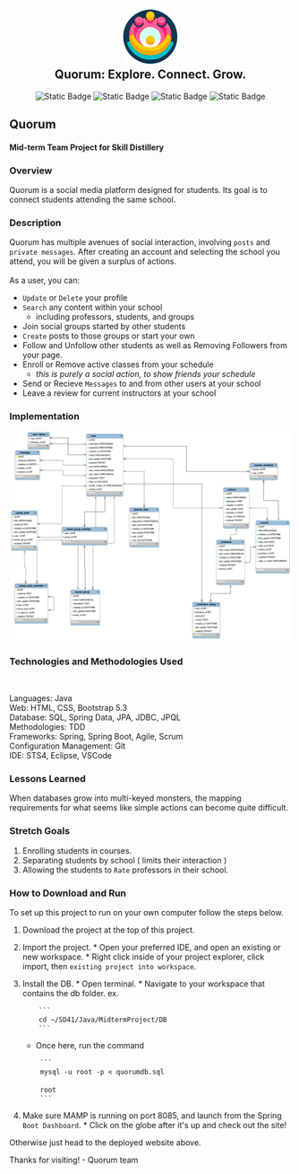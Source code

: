 <h2 align="center">
    <a href="#" target="blank_">
        <img height="100" alt="Quorum Logo" src=
        "https://github.com/Deonnaa/MidtermProject/blob/main/Quorum/src/main/webapp/img/quorum.png"/>
    </a>
    <br>
    Quorum: Explore. Connect. Grow.
</h2>

<div align="center">
    
![Static Badge](https://img.shields.io/badge/Quorum-AWS-yellow?link=http%3A%2F%2F52.86.229.80%3A8080%2FQuorum%2Flogin.do)
![Static Badge](https://img.shields.io/badge/Deonna-Repo_Owner-green?link=https%3A%2F%2Fgithub.com%2FDeonnaa)
![Static Badge](https://img.shields.io/badge/Jake-DBA-blue?link=https%3A%2F%2Fgithub.com%2FJakersnell)
![Static Badge](https://img.shields.io/badge/Parris-SCRUM-orange?link=https%3A%2F%2Fgithub.com%2FParrisu)

</div>


## Quorum

#### Mid-term Team Project for Skill Distillery

### Overview
Quorum is a social media platform designed for students. Its goal is to connect students attending the same school.

### Description
Quorum has multiple avenues of social interaction, involving `posts` and `private messages`. After creating an account and selecting the school you attend, you will be given a surplus of actions.
<br><br>
As a user, you can:
* `Update` or `Delete` your profile <br>
* `Search` any content within your school <br>
  * including professors, students, and groups
* Join social groups started by other students
* `Create` posts to those groups or start your own
* Follow and Unfollow other students as well as Removing Followers from your page.
* Enroll or Remove active classes from your schedule
  * _this is purely a social action, to show friends your schedule_
* Send or Recieve `Messages` to and from other users at your school
* Leave a review for current instructors at your school

### Implementation


![image](https://github.com/Deonnaa/MidtermProject/blob/main/photos/EntityRelationshipDiagram.png)


### Technologies and Methodologies Used
<br>

Languages: Java <br>
Web: HTML, CSS, Bootstrap 5.3 <br>
Database: SQL, Spring Data, JPA, JDBC, JPQL <br>
Methodologies: TDD <br>
Frameworks: Spring, Spring Boot, Agile, Scrum <br>
Configuration Management: Git <br>
IDE: STS4, Eclipse, VSCode <br>

### Lessons Learned
When databases grow into multi-keyed monsters, the mapping requirements for what seems like simple actions can become quite difficult.


### Stretch Goals
1. Enrolling students in courses.
2. Separating students by school ( limits their interaction )
3. Allowing the students to `Rate` professors in their school.


### How to Download and Run

To set up this project to run on your own computer follow the steps below.

 1. Download the project at the top of this project.
 2. Import the project.
        * Open your preferred IDE, and open an existing or new workspace.
        * Right click inside of your project explorer, click import, then `existing project into workspace`.
 3. Install the DB.
        * Open terminal.
        * Navigate to your workspace that contains the db folder. 
            ex.
            
            ```
            cd ~/SD41/Java/MidtermProject/DB
            ```
    
     * Once here, run the command

            ```
            mysql -u root -p < quorumdb.sql

            root
            ```
       
5. Make sure MAMP is running on port 8085, and launch from the Spring `Boot Dashboard`.
        * Click on the globe after it's up and check out the site!

Otherwise just head to the deployed website above.

Thanks for visiting!
    - Quorum team

